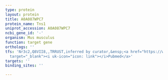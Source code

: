 ```yaml
---
type: protein
layout: protein
title: A0A087WPC7
protein_name: Tns1
uniprot_accession: A0A087WPC7
ncbi_gene_id: '-'
organism: Mus musculus
function: target gene
orthologs: ''
tfs: 'Nr3c2,Q8VII8,,TRRUST,inferred by curator,&ensp;<a href="https://www.ncbi.nlm.nih.gov/pubmed/?term=24491541%5Buid%5D+OR+29087512%5Buid%5D"
  target="_blank"><i uk-icon="icon: link"></i>Pubmed</a>'
targets: ''
binding_sites: ''

---
```

